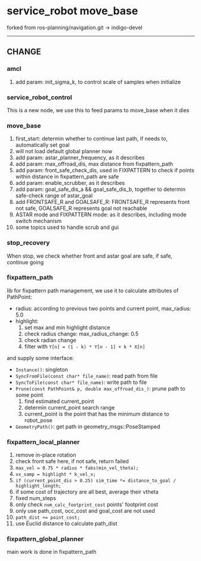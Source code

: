 # service_robot move_base
forked from ros-planning/navigation.git -> indigo-devel

---
## CHANGE
### amcl
1. add param: init_sigma_k, to control scale of samples when initialize

### service_robot_control
This is a new node, we use this to feed params to move_base when it dies

### move_base
1. first_start: determin whether to continue last path, if needs to, automatically set goal
2. will not load default global planner now
3. add param: astar_planner_frequency, as it describes
4. add param: max_offroad_dis, max distance from fixpattern_path
5. add param: front_safe_check_dis, used in FIXPATTERN to check if points within distance in fixpattern_path are safe
6. add param: enable_scrubber, as it describes
7. add param: goal_safe_dis_a && goal_safe_dis_b, together to determin safe-check range of astar_goal
8. add FRONTSAFE_R and GOALSAFE_R: FRONTSAFE_R represents front not safe, GOALSAFE_R represents goal not reachable
9. ASTAR mode and FIXPATTERN mode: as it describes, including mode switch mechanism
10. some topics used to handle scrub and gui

### stop_recovery
When stop, we check whether front and astar goal are safe, if safe, continue going

### fixpattern_path
lib for fixpattern path management, we use it to calculate attributes of PathPoint:
- radius: according to previous two points and current point, max_radius: 5.0
- highlight:
   1. set max and min highlight distance
   2. check radius change: max_radius_change: 0.5
   3. check radian change
   4. filter with ```Y[n] = (1 - k) * Y[n - 1] + k * X[n]```

and supply some interface:
- ```Instance()```: singleton
- ```SyncFromFile(const char* file_name)```: read path from file
- ```SyncToFile(const char* file_name)```: write path to file
- ```Prune(const PathPoint& p, double max_offroad_dis_)```: prune path to some point
   1. find estimated current_point
   2. determin current_point search range
   3. current_point is the point that has the minimum distance to robot_pose
- ```GeometryPath()```: get path in geometry_msgs::PoseStamped

### fixpattern_local_planner
1. remove in-place rotation
2. check front safe here, if not safe, return failed
3. ```max_vel = 0.75 * radius * fabs(min_vel_theta);```
4. ```vx_samp = highlight * k_vel_x;```
5. ```if (current_point_dis > 0.25) sim_time *= distance_to_goal / highlight_length;```
6. if some cost of trajectory are all best, average their vtheta
7. fixed num_steps
8. only check ```num_calc_footprint_cost``` points' footprint cost
9. only use path_cost, occ_cost and goal_cost are not used
10. ```path_dist += point_cost;```
11. use Euclid distance to calculate path_dist

### fixpattern_global_planner
main work is done in fixpattern_path
